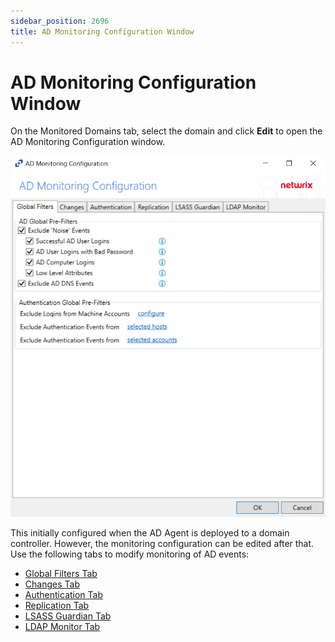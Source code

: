 ```yaml
---
sidebar_position: 2696
title: AD Monitoring Configuration Window
---
```


# AD Monitoring Configuration Window

On the Monitored Domains tab, select the domain and click **Edit** to open the AD Monitoring Configuration window.

![AD Monitoring Configuration - Global Filters Tab](../../../../../../../static/images/ActivityMonitor_8.0/Content/Resources/Images/ActivityMonitor/MonitoredDomains/GlobalFilters/GlobalFiltersTab.png)

This initially configured when the AD Agent is deployed to a domain controller. However, the monitoring configuration can be edited after that. Use the following tabs to modify monitoring of AD events:

* [Global Filters Tab](GlobalFilters "Global Filters Tab")
* [Changes Tab](Changes "Changes Tab")
* [Authentication Tab](Authentication "Authentication Tab")
* [Replication Tab](Replication "Replication Tab")
* [LSASS Guardian Tab](LSASSGuardian "LSASS Guardian Tab")
* [LDAP Monitor Tab](LDAPMonitor "LDAP Monitor Tab")